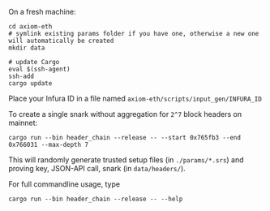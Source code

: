 On a fresh machine:

```
cd axiom-eth
# symlink existing params folder if you have one, otherwise a new one will automatically be created
mkdir data

# update Cargo
eval $(ssh-agent)
ssh-add
cargo update
```

Place your Infura ID in a file named `axiom-eth/scripts/input_gen/INFURA_ID`

To create a single snark without aggregation for `2^7` block headers on mainnet:
```
cargo run --bin header_chain --release -- --start 0x765fb3 --end 0x766031 --max-depth 7 
```

This will randomly generate trusted setup files (in `./params/*.srs`) and proving key, JSON-API call, snark (in `data/headers/`).

For full commandline usage, type
```
cargo run --bin header_chain --release -- --help
```
